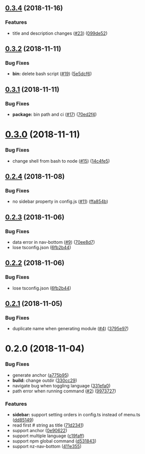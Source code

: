 ## [0.3.4](https://github.com/wenqi73/nz-press/compare/0.3.2...0.3.4) (2018-11-16)


### Features

* title and description changes ([#23](https://github.com/wenqi73/nz-press/issues/23)) ([099de52](https://github.com/wenqi73/nz-press/commit/099de52))



<a name="0.3.2"></a>
## [0.3.2](https://github.com/wenqi73/nz-press/compare/0.3.0...0.3.2) (2018-11-11)


### Bug Fixes

* **bin:** delete bash script ([#19](https://github.com/wenqi73/nz-press/issues/19)) ([5e5dcf6](https://github.com/wenqi73/nz-press/commit/5e5dcf6))



<a name="0.3.1"></a>
## [0.3.1](https://github.com/ng-alliance/nz-press/compare/0.3.0...0.3.1) (2018-11-11)


### Bug Fixes

* **package:** bin path and ci ([#17](https://github.com/ng-alliance/nz-press/issues/17)) ([70ed2f4](https://github.com/ng-alliance/nz-press/commit/70ed2f4))



<a name="0.3.0"></a>
# [0.3.0](https://github.com/ng-alliance/nz-press/compare/0.2.4...0.3.0) (2018-11-11)


### Bug Fixes

* change shell from bash to node ([#15](https://github.com/ng-alliance/nz-press/issues/15)) ([14c4fe5](https://github.com/ng-alliance/nz-press/commit/14c4fe5))



## [0.2.4](https://github.com/ng-alliance/nz-press/compare/0.2.3...0.2.4) (2018-11-08)


### Bug Fixes

* no sidebar property in config.js ([#11](https://github.com/ng-alliance/nz-press/issues/11)) ([ffa854b](https://github.com/ng-alliance/nz-press/commit/ffa854b))



<a name="0.2.3"></a>
## [0.2.3](https://github.com/ng-alliance/nz-press/compare/0.2.1...0.2.3) (2018-11-06)


### Bug Fixes

* data error in nav-bottom ([#9](https://github.com/ng-alliance/nz-press/issues/9)) ([70ee8d7](https://github.com/ng-alliance/nz-press/commit/70ee8d7))
* lose tsconfig.json ([6fb2b44](https://github.com/ng-alliance/nz-press/commit/6fb2b44))



<a name="0.2.2"></a>
## [0.2.2](https://github.com/ng-alliance/nz-press/compare/0.2.1...0.2.2) (2018-11-06)


### Bug Fixes

* lose tsconfig.json ([6fb2b44](https://github.com/ng-alliance/nz-press/commit/6fb2b44))



## [0.2.1](https://github.com/wenqi73/nz-press/compare/0.2.0...0.2.1) (2018-11-05)


### Bug Fixes

* duplicate name when generating module ([#4](https://github.com/wenqi73/nz-press/issues/4)) ([3795e97](https://github.com/wenqi73/nz-press/commit/3795e97))



<a name="0.2.0"></a>
# 0.2.0 (2018-11-04)


### Bug Fixes

* generate anchor ([a775b95](https://github.com/wenqi73/nz-press/commit/a775b95))
* **build:** change outdir ([330cc29](https://github.com/wenqi73/nz-press/commit/330cc29))
* navigate bug when toggling language ([331efa0](https://github.com/wenqi73/nz-press/commit/331efa0))
* path error when running command ([#2](https://github.com/wenqi73/nz-press/issues/2)) ([9973727](https://github.com/wenqi73/nz-press/commit/9973727))


### Features

* **sidebar:** support setting orders in config.ts instead of menu.ts ([dd85149](https://github.com/wenqi73/nz-press/commit/dd85149))
* read first # string as title ([71d2341](https://github.com/wenqi73/nz-press/commit/71d2341))
* support anchor ([0e90622](https://github.com/wenqi73/nz-press/commit/0e90622))
* support multiple language ([c19faff](https://github.com/wenqi73/nz-press/commit/c19faff))
* support npm global command ([d531843](https://github.com/wenqi73/nz-press/commit/d531843))
* support nz-nav-bottom ([411e355](https://github.com/wenqi73/nz-press/commit/411e355))



